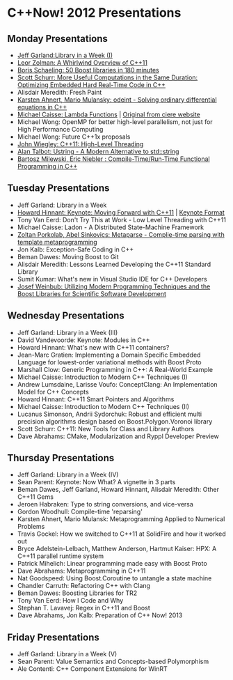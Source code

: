 # C++Now! 2012 Presentations

## Monday Presentations

* [Jeff Garland:Library in a Week (I)](https://github.com/boostcon/cppnow_presentations_2012/blob/master/mon/2012_library_in_a_week_day1.pdf?raw=true)
* [Leor Zolman: A Whirlwind Overview of C++11](https://github.com/boostcon/cppnow_presentations_2012/blob/master/mon/cpp_overview_handout.pdf?raw=true)
* [Boris Schaeling: 50 Boost libraries in 180 minutes](https://github.com/boostcon/cppnow_presentations_2012/blob/master/mon/50_boost_libraries.pdf?raw=true)
* [Scott Schurr: More Useful Computations in the Same Duration: Optimizing Embedded Hard Real-Time Code in C++](https://github.com/boostcon/cppnow_presentations_2012/blob/master/mon/schurr_more_useful_computations.pdf?raw=true)
* Alisdair Meredith: Fresh Paint
* [Karsten Ahnert, Mario Mulansky: odeint - Solving ordinary differential equations in C++](https://github.com/boostcon/cppnow_presentations_2012/blob/master/mon/odeint.pdf?raw=true)
* [Michael Caisse: Lambda Functions](https://github.com/boostcon/cppnow_presentations_2012/blob/master/mon/lambda.pdf?raw=true) | [Original from ciere website](http://ciere.com/cppnow12)
* Michael Wong: OpenMP for better high-level parallelism, not just for High Performance Computing
* Michael Wong: Future C++1x proposals
* [John Wiegley: C++11: High-Level Threading](https://github.com/boostcon/cppnow_presentations_2012/blob/master/mon/concurrency.pdf?raw=true)
* [Alan Talbot: Ustring - A Modern Alternative to std::string](https://github.com/boostcon/cppnow_presentations_2012/blob/master/mon/ustring.pdf?raw=true)
* [Bartosz Milewski, Eric Niebler : Compile-Time/Run-Time Functional Programming in C++](https://github.com/boostcon/cppnow_presentations_2012/blob/master/mon/compile_time_runtime.pdf?raw=true)

## Tuesday Presentations

* Jeff Garland: Library in a Week
* [Howard Hinnant: Keynote: Moving Forward with C++11](https://github.com/boostcon/cppnow_presentations_2012/blob/master/tue/cppnow_moving_forward.pdf?raw=true) | [Keynote Format](https://github.com/boostcon/cppnow_presentations_2012/blob/master/tue/cppnow_moving_forward.key?raw=true)
* Tony Van Eerd: Don't Try This at Work - Low Level Threading with C++11
* Michael Caisse: Ladon - A Distributed State-Machine Framework	 
* [Zoltan Porkolab, Abel Sinkovics: Metaparse - Complie-time parsing with template metaprogramming](https://github.com/boostcon/cppnow_presentations_2012/blob/master/tue/metaparse.pdf?raw=true)
* Jon Kalb: Exception-Safe Coding in C++
* Beman Dawes: Moving Boost to Git	 
* Alisdair Meredith: Lessons Learned Developing the C++11 Standard Library
* Sumit Kumar: What's new in Visual Studio IDE for C++ Developers	 
* [Josef Weinbub: Utilizing Modern Programming Techniques and the Boost Libraries for Scientific Software Development](https://github.com/boostcon/cppnow_presentations_2012/blob/master/tue/cppnow_weinbub.pdf?raw=true)

## Wednesday Presentations

* Jeff Garland: Library in a Week (III) 
* David Vandevoorde: Keynote: Modules in C++
* Howard Hinnant: What's new with C++11 containers?	 
* Jean-Marc Gratien: Implementing a Domain Specific Embedded Language for lowest-order variational methods with Boost Proto	 
* Marshall Clow: Generic Programming in C++: A Real-World Example
* Michael Caisse: Introduction to Modern C++ Techniques (I)
* Andrew Lumsdaine, Larisse Voufo: ConceptClang: An Implementation Model for C++ Concepts	 
* Howard Hinnant: C++11 Smart Pointers and Algorithms
* Michael Caisse: Introduction to Modern C++ Techniques (II)	 
* Lucanus Simonson, Andrii Sydorchuk: Robust and efficient multi precision algorithms design based on Boost.Polygon.Voronoi library	 
* Scott Schurr: C++11: New Tools for Class and Library Authors
* Dave Abrahams: CMake, Modularization and Ryppl Developer Preview

## Thursday Presentations

* Jeff Garland: Library in a Week (IV)
* Sean Parent: Keynote: Now What? A vignette in 3 parts
* Beman Dawes, Jeff Garland, Howard Hinnant, Alisdair Meredith: Other C++11 Gems	 
* Jeroen Habraken: Type to string conversions, and vice-versa	 
* Gordon Woodhull: Compile-time 'reparsing'
* Karsten Ahnert, Mario Mulansk: Metaprogramming Applied to Numerical Problems
* Travis Gockel: How we switched to C++11 at SolidFire and how it worked out
* Bryce Adelstein-Lelbach, Matthew Anderson, Hartmut Kaiser: HPX: A C++11 parallel runtime system	 
* Patrick Mihelich: Linear programming made easy with Boost Proto
* Dave Abrahams: Metaprogramming in C++11	 
* Nat Goodspeed: Using Boost.Coroutine to untangle a state machine
* Chandler Carruth: Refactoring C++ with Clang	
* Beman Dawes: Boosting Libraries for TR2	 
* Tony Van Eerd: How I Code and Why
* Stephan T. Lavavej: Regex in C++11 and Boost
* Dave Abrahams, Jon Kalb: Preparation of C++ Now! 2013

## Friday Presentations

* Jeff Garland: Library in a Week (V)
* Sean Parent: Value Semantics and Concepts-based Polymorphism	 
* Ale Contenti: C++ Component Extensions for WinRT

